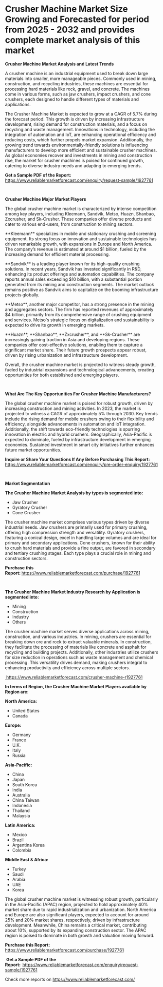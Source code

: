 <p><h1>Crusher Machine Market Size Growing and Forecasted for period from 2025 - 2032 and provides complete market analysis of this market</h1></p><p><strong>Crusher Machine Market Analysis and Latest Trends</strong></p>
<p><p>A crusher machine is an industrial equipment used to break down large materials into smaller, more manageable pieces. Commonly used in mining, construction, and recycling industries, these machines are essential for processing hard materials like rock, gravel, and concrete. The machines come in various forms, such as jaw crushers, impact crushers, and cone crushers, each designed to handle different types of materials and applications.</p><p>The Crusher Machine Market is expected to grow at a CAGR of 5.7% during the forecast period. This growth is driven by increasing infrastructure development, rising demand for construction materials, and a focus on recycling and waste management. Innovations in technology, including the integration of automation and IoT, are enhancing operational efficiency and reducing costs, which further propels market expansion. Additionally, the growing trend towards environmentally-friendly solutions is influencing manufacturers to develop more efficient and sustainable crusher machines. As global economies recover and investments in mining and construction rise, the market for crusher machines is poised for continued growth, catering to diverse industry needs and adapting to emerging trends.</p></p>
<p><strong>Get a Sample PDF of the Report:&nbsp;</strong> <a href="https://www.reliablemarketforecast.com/enquiry/request-sample/1927761?utm_campaign=3089&utm_medium=2&utm_source=Github&utm_content=ia&utm_term=10042025&utm_id=crusher-machine">https://www.reliablemarketforecast.com/enquiry/request-sample/1927761</a></p>
<p>&nbsp;</p>
<p><strong>Crusher Machine Major Market Players</strong></p>
<p><p>The global crusher machine market is characterized by intense competition among key players, including Kleemann, Sandvik, Metso, Huazn, Shanbao, Zxcrusher, and Sk-Crusher. These companies offer diverse products and cater to various end-users, from construction to mining sectors.</p><p>**Kleemann** specializes in mobile and stationary crushing and screening equipment. Its strong focus on innovation and sustainable technologies has driven remarkable growth, with expansions in Europe and North America. The company’s revenue is estimated at around $1 billion, fueled by the increasing demand for efficient material processing.</p><p>**Sandvik** is a leading player known for its high-quality crushing solutions. In recent years, Sandvik has invested significantly in R&D, enhancing its product offerings and automation capabilities. The company reports annual sales exceeding $10 billion, with a substantial portion generated from its mining and construction segments. The market outlook remains positive as Sandvik aims to capitalize on the booming infrastructure projects globally.</p><p>**Metso**, another major competitor, has a strong presence in the mining and aggregates sectors. The firm has reported revenues of approximately $4 billion, primarily from its comprehensive range of crushing equipment and services. Metso's strategic focus on digitalization and sustainability is expected to drive its growth in emerging markets.</p><p>**Huazn**, **Shanbao**, **Zxcrusher**, and **Sk-Crusher** are increasingly gaining traction in Asia and developing regions. These companies offer cost-effective solutions, enabling them to capture a significant market share. Their future growth prospects appear robust, driven by rising urbanization and infrastructure development.</p><p>Overall, the crusher machine market is projected to witness steady growth, fueled by industrial expansions and technological advancements, creating opportunities for both established and emerging players.</p></p>
<p>&nbsp;</p>
<p><strong>What Are The Key Opportunities For Crusher Machine Manufacturers?</strong></p>
<p><p>The global crusher machine market is poised for robust growth, driven by increasing construction and mining activities. In 2023, the market is projected to witness a CAGR of approximately 5% through 2030. Key trends include the rising demand for mobile crushers owing to their flexibility and efficiency, alongside advancements in automation and IoT integration. Additionally, the shift towards eco-friendly technologies is spurring innovation in electric and hybrid crushers. Geographically, Asia-Pacific is expected to dominate, fueled by infrastructure development in emerging economies. Sustained investment in smart city initiatives further enhances future market opportunities.</p></p>
<p><strong>Inquire or Share Your Questions If Any Before Purchasing This Report:</strong> <a href="https://www.reliablemarketforecast.com/enquiry/pre-order-enquiry/1927761?utm_campaign=3089&utm_medium=2&utm_source=Github&utm_content=ia&utm_term=10042025&utm_id=crusher-machine">https://www.reliablemarketforecast.com/enquiry/pre-order-enquiry/1927761</a></p>
<p>&nbsp;</p>
<p><strong>Market Segmentation</strong></p>
<p><strong>The Crusher Machine Market Analysis by types is segmented into:</strong></p>
<p><ul><li>Jaw Crusher</li><li>Gyratory Crusher</li><li>Cone Crusher</li></ul></p>
<p><p>The crusher machine market comprises various types driven by diverse industrial needs. Jaw crushers are primarily used for primary crushing, offering high compression strength and versatility. Gyratory crushers, featuring a conical design, excel in handling large volumes and are ideal for primary and secondary applications. Cone crushers, known for their ability to crush hard materials and provide a fine output, are favored in secondary and tertiary crushing stages. Each type plays a crucial role in mining and construction sectors.</p></p>
<p><strong>Purchase this Report:&nbsp;</strong><a href="https://www.reliablemarketforecast.com/purchase/1927761?utm_campaign=3089&utm_medium=2&utm_source=Github&utm_content=ia&utm_term=10042025&utm_id=crusher-machine">https://www.reliablemarketforecast.com/purchase/1927761</a></p>
<p>&nbsp;</p>
<p><strong>The Crusher Machine Market Industry Research by Application is segmented into:</strong></p>
<p><ul><li>Mining</li><li>Construction</li><li>Industry</li><li>Others</li></ul></p>
<p><p>The crusher machine market serves diverse applications across mining, construction, and various industries. In mining, crushers are essential for breaking down ore and rock to extract valuable minerals. In construction, they facilitate the processing of materials like concrete and asphalt for recycling and building projects. Additionally, other industries utilize crushers for size reduction in operations such as waste management and chemical processing. This versatility drives demand, making crushers integral to enhancing productivity and efficiency across multiple sectors.</p></p>
<p><a href="https://www.reliablemarketforecast.com/crusher-machine-r1927761?utm_campaign=3089&utm_medium=2&utm_source=Github&utm_content=ia&utm_term=10042025&utm_id=crusher-machine">&nbsp;https://www.reliablemarketforecast.com/crusher-machine-r1927761</a></p>
<p><strong>In terms of Region, the Crusher Machine Market Players available by Region are:</strong></p>
<p>
    <p> <strong> North America: </strong>
        <ul>
            <li>United States</li>
            <li>Canada</li>
        </ul>
        </p> 
    <p> <strong> Europe: </strong>
        <ul>
            <li>Germany</li>
            <li>France</li>
            <li>U.K.</li>
            <li>Italy</li>
            <li>Russia</li>
        </ul>
        </p> 
    <p> <strong> Asia-Pacific: </strong>
        <ul>
            <li>China</li>
            <li>Japan</li>
            <li>South Korea</li>
            <li>India</li>
            <li>Australia</li>
            <li>China Taiwan</li>
            <li>Indonesia</li>
            <li>Thailand</li>
            <li>Malaysia</li>
        </ul>
        </p> 
    <p> <strong> Latin America: </strong>
        <ul>
            <li>Mexico</li>
            <li>Brazil</li>
            <li>Argentina Korea</li>
            <li>Colombia</li>
        </ul>
        </p> 
    <p> <strong> Middle East & Africa: </strong>
        <ul>
            <li>Turkey</li>
            <li>Saudi</li>
            <li>Arabia</li>
            <li>UAE</li>
            <li>Korea</li>
        </ul>
    </p>
    </p>
<p><p>The global crusher machine market is witnessing robust growth, particularly in the Asia-Pacific (APAC) region, projected to hold approximately 40% market share due to rapid industrialization and urbanization. North America and Europe are also significant players, expected to account for around 25% and 20% market shares, respectively, driven by infrastructure development. Meanwhile, China remains a critical market, contributing about 10%, supported by its expanding construction sector. The APAC region is poised to dominate in both growth and valuation moving forward.</p></p>
<p><strong>Purchase this Report: </strong><a href="https://www.reliablemarketforecast.com/purchase/1927761?utm_campaign=3089&utm_medium=2&utm_source=Github&utm_content=ia&utm_term=10042025&utm_id=crusher-machine">https://www.reliablemarketforecast.com/purchase/1927761</a></p>
<p>&nbsp;<strong>Get a Sample PDF of the Report:&nbsp;&nbsp;</strong><a href="https://www.reliablemarketforecast.com/enquiry/request-sample/1927761?utm_campaign=3089&utm_medium=2&utm_source=Github&utm_content=ia&utm_term=10042025&utm_id=crusher-machine">https://www.reliablemarketforecast.com/enquiry/request-sample/1927761</a></p>
<p><strong></strong></p>
<p>Check more reports on <a href="https://www.reliablemarketforecast.com/?utm_campaign=3089&utm_medium=2&utm_source=Github&utm_content=ia&utm_term=10042025&utm_id=crusher-machine">https://www.reliablemarketforecast.com/</a></p>